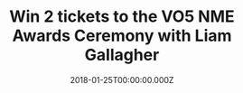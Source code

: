 ---
campaign-uuid: "c-5009644b-e23d-4753-8b64-3bb02c9b9b71"
type: "Competition"
category: "Tickets"
date: "2018-01-25T00:00:00.000Z"
end-date: "2018-02-07T23:59:00.000Z"
disable-form: false
is_promoted: false
has_entry_page: true
title: "Win 2 tickets to the VO5 NME Awards Ceremony with Liam Gallagher"
competition-description: "Want to join the marvelous VO5\_NME Awards Ceremony on <strong>February\
  \ 14th in London (O2 Academy, Brixton)</strong>? The event is sold-out, but a lucky\
  \ winner will get 2 standing stall tickets thanks to NME AAA, the All Area Access\
  \ for NME readers. <br />Visit NME AAA for a chance to win by 23.59 on Wed 7th February"
hero-header: "Win 2 tickets to the VO5 NME Awards Ceremony with Liam Gallagher"
terms-confirmation: "I agree to the competition <a href=\"../etc/nme-vo5-awards-ceremony-terms-and-conditions.pdf\"\
  \ target=\"_blank\">Terms &amp; Conditions</a> and to create an account with NME\
  \ AAA."
banner-img: "nme-awards-page2.jpg"
logo-left-href: "https://awards.nme.com/"
logo-left-image: "nme-awards-logo-2018-2.png"
logo-left-title: "NME VO5 Awards"
bg-image-hero: "nme-awards-liam-gallagher-hero2.jpg"
bg-image-first: "nme-awards-page1.jpg"
bg-image-second: "nme-awards-page2.jpg"
section1-content: "<p> Held at London’s iconic O2 Academy in Brixton on February 14,\
  \ the VO5 NME Awards 2018 will celebrate the best music of the past year. </p> <p>\
  \ Among the many winners and performances on the night, Liam Gallagher will be closing\
  \ the ceremony as this year’s recipient of the coveted Godlike Genius Award.</p>"
section2-content: "<p> Liam will be joining previous winners of the Godlike Genius\
  \ Award, including The Cure, Manic Street Preachers, Coldplay, Paul Weller, Dave\
  \ Grohl, Johnny Marr and many more.</p> <p> And remember, you can still vote here:\
  \ https://awards.nme.com/ (and get another chance to come to the ceremony on us!)\
  \ </p>"
entry-title: "Win 2 tickets to the VO5 NME Awards Ceremony with Liam Gallagher"
entry-content: "<p> Join the VO5 NME Awards Ceremony Awards with NME AAA. One lucky\
  \ winner will receive 2 standing stall tickets at the sold-out event. Please that\
  \ the winner will be responsible to get themselves to the event - transport is not\
  \ included.</p> <p> Enter the draw to win 2 tickets by completing the form below\
  \ before 11.59pm on 24/01/2018. </p>"
has-winner: true
winner-title: "CONGRATULATIONS to Jacob B. who won 2 tickets to the NME Awards Ceremony\
  \ with Liam Gallagher."
winner-banner: "https://assets.expresslyapp.com/asset-d3934cf3-590d-4870-b985-4f317da5089d.jpg"
prize-description: "2 tickets to the VO5 NME Awards Ceremony with Liam Gallagher"
---
